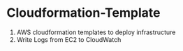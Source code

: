 # Cloudformation-Template
1. AWS cloudformation templates to deploy infrastructure
2. Write Logs from EC2 to CloudWatch  
